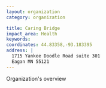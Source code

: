 ```yaml
---
layout: organization
category: organization

title: Caring Bridge
impact_area: Health
keywords: 
coordinates: 44.83358,-93.183395
address: |
  1715 Yankee Doodle Road suite 301
  Eagan MN 55121
---
```

Organization's overview
